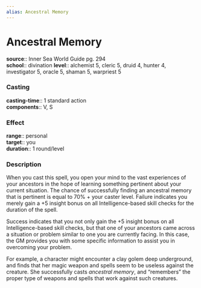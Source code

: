 ```yaml
---
alias: Ancestral Memory
---
```


# Ancestral Memory 

**source**:: Inner Sea World Guide pg. 294  
**school**:: divination
**level**:: alchemist 5, cleric 5, druid 4, hunter 4, investigator 5, oracle 5, shaman 5, warpriest 5

### Casting 

**casting-time**:: 1 standard action  
**components**:: V, S

### Effect 

**range**:: personal  
**target**:: you  
**duration**:: 1 round/level

### Description 

When you cast this spell, you open your mind to the vast experiences of your ancestors in the hope of learning something pertinent about your current situation. The chance of successfully finding an ancestral memory that is pertinent is equal to 70% + your caster level. Failure indicates you merely gain a +5 insight bonus on all Intelligence-based skill checks for the duration of the spell.  
  
Success indicates that you not only gain the +5 insight bonus on all Intelligence-based skill checks, but that one of your ancestors came across a situation or problem similar to one you are currently facing. In this case, the GM provides you with some specific information to assist you in overcoming your problem.  
  
For example, a character might encounter a clay golem deep underground, and finds that her magic weapon and spells seem to be useless against the creature. She successfully casts *ancestral memory*, and “remembers” the proper type of weapons and spells that work against such creatures.
